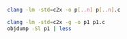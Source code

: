 ```sh
clang -lm -std=c2x -o p[..n] p[..n].c
```

```sh
clang -lm -std=c2x -g -o p1 p1.c
objdump -Sl p1 | less
```
